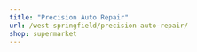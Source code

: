 ```yaml
---
title: "Precision Auto Repair"
url: /west-springfield/precision-auto-repair/
shop: supermarket
---
```

